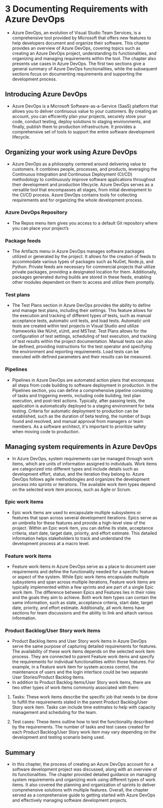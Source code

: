 # 3 Documenting Requirements with Azure DevOps
- Azure DevOps, an evolution of Visual Studio Team Services, is a comprehensive tool provided by Microsoft that offers new features to help developers document and organize their software. This chapter provides an overview of Azure DevOps, covering topics such as creating an Azure DevOps project, understanding its functionalities, and organizing and managing requirements within the tool. The chapter also presents use cases in Azure DevOps. The first two sections give a general summary of Azure DevOps functionalities, while the subsequent sections focus on documenting requirements and supporting the development process.
## Introducing Azure DevOps
- Azure DevOps is a Microsoft Software-as-a-Service (SaaS) platform that allows you to deliver continuous value to your customers. By creating an account, you can efficiently plan your projects, securely store your code, conduct testing, deploy solutions to staging environments, and finally, publish them to production infrastructure. It provides a comprehensive set of tools to support the entire software development lifecycle.

## Organizing your work using Azure DevOps
- Azure DevOps as a philosophy centered around delivering value to customers. It combines people, processes, and products, leveraging the Continuous Integration and Continuous Deployment (CI/CD) methodology to continuously improve software applications throughout their development and production lifecycle. Azure DevOps serves as a versatile tool that encompasses all stages, from initial development to the CI/CD process. Azure DevOps contains tools for collecting requirements and for organizing the whole development
process.

### Azure DevOps Repository
- The Repos menu item gives you access to a default Git repository where you can place your project’s

### Package feeds
- The Artifacts menu in Azure DevOps manages software packages utilized or generated by the project. It allows for the creation of feeds to accommodate various types of packages such as NuGet, Node.js, and Python. Private feeds are necessary for commercial projects that utilize private packages, providing a designated location for them. Additionally, packages generated during builds are stored in these feeds, enabling other modules dependent on them to access and utilize them promptly.

### Test plans
- The Test Plans section in Azure DevOps provides the ability to define and manage test plans, including their settings. This feature allows for the execution and tracking of different types of tests, such as manual acceptance tests, automatic unit tests, and load tests. Automatic unit tests are created within test projects in Visual Studio and utilize frameworks like NUnit, xUnit, and MSTest. Test Plans allows for the configuration of test settings, scheduling of test execution, and tracking of test results within the project documentation. Manual tests can also be defined, providing instructions for the test operator and specifying the environment and reporting requirements. Load tests can be executed with defined parameters and their results can be measured.

### Pipelines
- Pipelines in Azure DevOps are automated action plans that encompass all steps from code building to software deployment in production. In the Pipelines section, you can define a comprehensive pipeline consisting of tasks and triggering events, including code building, test plan execution, and post-test actions. Typically, after passing tests, the application is automatically deployed to a staging environment for beta testing. Criteria for automatic deployment to production can be established, such as the duration of beta testing, the number of bugs found and resolved, and manual approval from managers or team members. As a software architect, it's important to prioritize safety when moving code to production.

## Managing system requirements in Azure DevOps
- In Azure DevOps, system requirements can be managed through work items, which are units of information assigned to individuals. Work items are categorized into different types and include details such as development effort, status, and the iteration they belong to. Azure DevOps follows agile methodologies and organizes the development process into sprints or iterations. The available work item types depend on the selected work item process, such as Agile or Scrum.

### Epic work items
- Epic work items are used to encapsulate multiple subsystems or features that span across several development iterations. Epics serve as an umbrella for these features and provide a high-level view of the project. Within an Epic work item, you can define its state, acceptance criteria, start date, target date, priority, and effort estimate. This detailed information helps stakeholders to track and understand the development process at a macro level.

### Feature work items
- Feature work items in Azure DevOps serve as a place to document user requirements and define the functionality needed for a specific feature or aspect of the system. While Epic work items encapsulate multiple subsystems and span across multiple iterations, Feature work items are typically implemented within a few sprints and are part of a single Epic work item. The difference between Epics and Features lies in their roles and the goals they aim to achieve. Both work item types can contain the same information, such as state, acceptance criteria, start date, target date, priority, and effort estimate. Additionally, all work items have sections for team discussions and the ability to link and attach various information.

### Product Backlog/User Story work items
- Product Backlog items and User Story work items in Azure DevOps serve the same purpose of capturing detailed requirements for features. The availability of these work items depends on the selected work item process. They are connected to parent Feature work items and specify the requirements for individual functionalities within those features. For example, in a Feature work item for system access control, the maintenance of users and the login interface could be two separate User Stories/Product Backlog items.
- In addition to Product Backlog items/User Story work items, there are two other types of work items commonly associated with them:

1. Tasks: These work items describe the specific job that needs to be done to fulfill the requirements stated in the parent Product Backlog/User Story work item. Tasks can include time estimates to help with capacity management and scheduling for the team.

2. Test cases: These items outline how to test the functionality described by the requirements. The number of tasks and test cases created for each Product Backlog/User Story work item may vary depending on the development and testing scenario being used.

## Summary
- In this chapter, the process of creating an Azure DevOps account for a software development project was discussed, along with an overview of its functionalities. The chapter provided detailed guidance on managing system requirements and organizing work using different types of work items. It also covered the planning and organization of sprints to deliver comprehensive solutions with multiple features. Overall, the chapter served as a comprehensive guide to getting started with Azure DevOps and effectively managing software development projects.